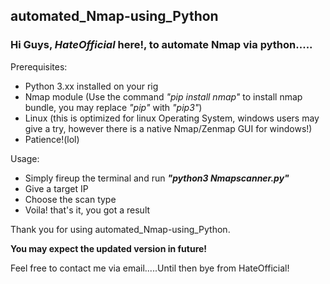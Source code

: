 ## automated_Nmap-using_Python 
### Hi Guys, _HateOfficial_ here!, to automate Nmap via python.....

Prerequisites:  
- Python 3.xx installed on your rig
- Nmap module (Use the command *"pip install nmap"* to install nmap bundle, you may replace *"pip"* with *"pip3"*)  
- Linux (this is optimized for linux Operating System, windows users may give a try, however there is a native Nmap/Zenmap GUI for windows!)  
- Patience!(lol)  

Usage:  
* Simply fireup the terminal and run ***"python3 Nmapscanner.py"***  
* Give a target IP  
* Choose the scan type  
* Voila! that's it, you got a result  
      
Thank you for using automated_Nmap-using_Python.

**You may expect the updated version in future!**  
  
Feel free to contact me via email.....Until then bye from HateOfficial!
